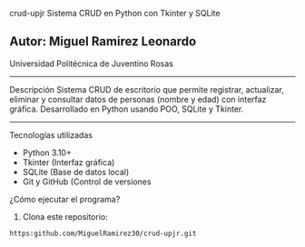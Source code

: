  crud-upjr
 Sistema CRUD en Python con Tkinter y SQLite

Autor: Miguel Ramirez Leonardo
---

Universidad Politécnica de Juventino Rosas

---

Descripción
Sistema CRUD de escritorio que permite registrar, actualizar, eliminar y consultar datos de personas (nombre y edad) con interfaz gráfica. Desarrollado en Python usando POO, SQLite y Tkinter.

---

 Tecnologías utilizadas

- Python 3.10+
- Tkinter (Interfaz gráfica)
- SQLite (Base de datos local)
- Git y GitHub (Control de versiones

¿Cómo ejecutar el programa?

1. Clona este repositorio:
```bash                                https:github.com/MiguelRamirez30/crud-upjr.git   =>  Login- => App.py
https:github.com/MiguelRamirez30/crud-upjr.git
